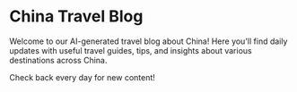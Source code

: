 # China Travel Blog

Welcome to our AI-generated travel blog about China! Here you'll find daily updates with useful travel guides, tips, and insights about various destinations across China.

Check back every day for new content!

<!-- Blog posts will be dynamically added here -->
